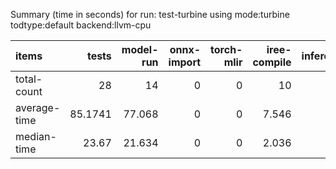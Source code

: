 Summary (time in seconds) for run: test-turbine using mode:turbine todtype:default backend:llvm-cpu

| items        |   tests |   model-run |   onnx-import |   torch-mlir |   iree-compile |   inference |
|:-------------|--------:|------------:|--------------:|-------------:|---------------:|------------:|
| total-count  | 28      |      14     |             0 |            0 |         10     |        9    |
| average-time | 85.1741 |      77.068 |             0 |            0 |          7.546 |        0.56 |
| median-time  | 23.67   |      21.634 |             0 |            0 |          2.036 |        0    |
